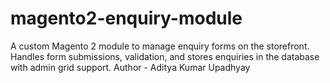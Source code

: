 # magento2-enquiry-module
A custom Magento 2 module to manage enquiry forms on the storefront. Handles form submissions, validation, and stores enquiries in the database with admin grid support.
Author - Aditya Kumar Upadhyay
